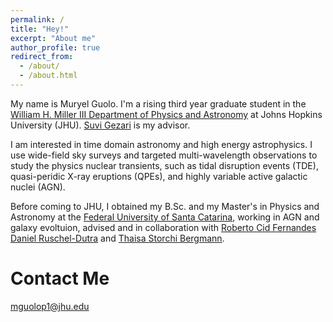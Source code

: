 ```yaml
---
permalink: /
title: "Hey!"
excerpt: "About me"
author_profile: true
redirect_from: 
  - /about/
  - /about.html
---
```


My name is Muryel Guolo. I'm a rising third year graduate student in the [William H. Miller III Department of Physics and Astronomy](https://physics-astronomy.jhu.edu) at Johns Hopkins University (JHU). [Suvi Gezari](https://www.stsci.edu/who-we-are/leadership/suvi-gezari ) is my advisor.

I am interested in time domain astronomy and high energy astrophysics. I use wide-field sky surveys and targeted multi-wavelength observations to study the physics nuclear transients, such as tidal disruption events (TDE), quasi-peridic X-ray eruptions (QPEs), and highly variable active galactic nuclei (AGN).

Before coming to JHU, I obtained my B.Sc. and my Master's in Physics and Astronomy at the [Federal University of Santa Catarina](https://ppgfsc.posgrad.ufsc.br/?lang=en), working in AGN and galaxy evoltuion, advised and in collaboration with [Roberto Cid Fernandes](https://scholar.google.com.br/citations?user=_NWGzLIAAAAJ&hl=en) [Daniel Ruschel-Dutra](https://scholar.google.com/citations?user=rGfZ3zoAAAAJ&hl=en) and [Thaisa Storchi Bergmann](https://scholar.google.com.br/citations?user=-qF-yBUAAAAJ&hl=pt-BR). 

Contact Me
======
mguolop1@jhu.edu

